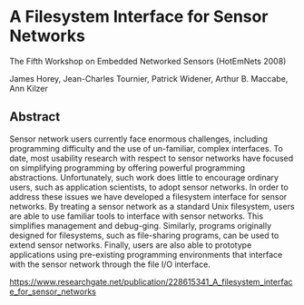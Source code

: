 # A Filesystem Interface for Sensor Networks

The Fifth Workshop on Embedded Networked Sensors (HotEmNets 2008)

James Horey,
Jean-Charles Tournier,
Patrick Widener,
Arthur B. Maccabe,
Ann Kilzer

## Abstract

Sensor network users currently face enormous challenges, including programming difficulty and the use of un-familiar, complex interfaces. 
To date, most usability research with respect to sensor networks have focused on simplifying programming by offering powerful programming abstractions. 
Unfortunately, such work does little to encourage ordinary users, such as application scientists, to adopt sensor networks. 
In order to address these issues we have developed a filesystem interface for sensor networks. By treating a sensor network as a standard Unix filesystem, users are able to use familiar tools to interface with sensor networks. 
This simplifies management and debug-ging. Similarly, programs originally designed for filesystems, such as file-sharing programs, can be used to extend sensor networks. Finally, users are also able to prototype applications using pre-existing programming environments that interface with the sensor network through the file I/O interface.


https://www.researchgate.net/publication/228615341_A_filesystem_interface_for_sensor_networks
